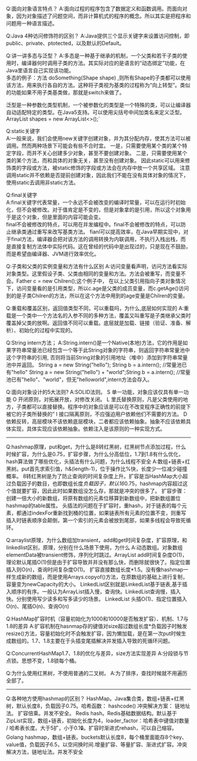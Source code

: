 
Q:面向对象语言特点？
A:面向过程的程序包含了数据定义和函数调用。而面向对象，因为对象描述了问题空间，而非计算机式的程序的概念。所以其实是把程序和问题用一种语言描述。

Q:Java 4种访问修饰符的区别？
A:Java提供三个显示关键字来设置访问控制，即public、private、ptotected，以及默认的Default。

Q:讲一讲多态与泛型？
A:多态是一种基于继承的机制，一个父类和若干子类的使用时，编译器何时调用子类的方法。其实际对应的是语言的“动态绑定”功能，在Java里语言自己实现该功能。  
多态的例子：方法 doSomething(Shape shape) ,则所有Shape的子类都可以使用该方法，用来执行各自的方法。这种将子类视为基类的过程称为“向上转型”。类似的功能如果不用子类基类做，那就是switch来做了。

泛型是一种参数化类型机制，一个被参数化的类型是一个特殊的类，可以让编译器自动适配特定的类型。在Java5支持。可以使用尖括号中间加类名来定义泛型。  
ArrayList<Shape> shapes = new ArrayList<>();`

Q:static关键字  
A:一般来说，我们会使用new关键字创建对象，并为其分配内存，使其方法可以被调用。然而两种场景下可能会有些不合时宜。
一是，只需要使用某个类的某个特定字段，而并不关心创建多少对象，甚至不要创建对象。
二是，只需要使用某个类的某个方法，而和具体的对象无关，甚至没有创建对象。
因此static可以用来修饰类的字段或方法，被static修饰的字段或方法会在内存中放一个共享区域。
注意调用static并不依赖是否提前创建对象，因此我们不能在没有具体对象的情况下，使用static去调用非static方法。

Q:final关键字  
A:final关键字代表常量，一个永远不会被改变的编译时常量，可以在运行时初始化，但不会被修改。对于值肯定是不变的，但是对象拿的是引用，所以这个对象用于是这个对象，但是里面的内容可能会变。  
final不会被修改的特点，可以用在并发编程中。final不会被修改的特点，可以防止继承类通过重写来改写基类方法。
fianl可以提高效率，在Java早期实现中，对于final方法，编译器会把对该方法的调用转换为内联调用，不执行入栈出栈，而是直接复制方法体中实际代码。这在曾经的代码中是出现过的，只是现在不鼓励，而是希望由编译器、JVM进行效率优化。

Q:子类和父类的实例变量和方法有什么区别
A:访问变量看声明，访问方法看实际对象类型。这里假设子类、父类由相同的变量和方法。方法会被重写，而变量不会。Father c = new Chilren();这个例子中，
在以上父类引用指向子类对象情况下，访问变量看的是引用类型，所以c.age是父类的成员变量，而c.getAge()访问到的是子类Chilren的方法，所以在这个方法中用到的age变量是Chilren的变量。

Q:重载和覆盖区别，返回值类型不同，可以重载吗，为什么,底层如何实现的
A:重载是一个类中一个方法名的入参不同的多种方法，覆盖又叫重写是子类继承父类时覆盖掉父类的放啊。返回值不同可以重载。底层就是加载、链接（验证、准备、解析）、初始化的过程中实现的。

Q:String intern方法；
A:String.intern()是一个Native(本地)方法，它的作用是如果字符串常量池已经包含一个等于此String对象的字符串，则返回字符串常量池中这个字符串的引用, 否则将当前String对象的引用地址（堆中）添加到字符串常量池中并返回。
String a = new String("hello"); String b = a.intern(); //常量池已有"hello"
String a = new String("hello") + "world";String b = a.intern(); //常量池已有"hello"、"world"，但无"helloworld",intern方法会存入。

Q:面向对象设计的5大法则?
A:SOLID法则。
S 单一功能，对象应该仅具有单一功能
O 开闭原则，对拓展开放，对修改关闭。
L 里氏替换原则，凡是父类使用的地方，子类都可以直接替换。程序中的对象应该是可以在不改变程序正确性的前提下被它的子类所替换的”
I 接口隔离原则，不应强迫用户依赖他们不需要的方法。
D 依赖反转，高层模块不该依赖底层模块，二者都应该依赖抽象。抽象不应该依赖具体实现，具体实现应该依赖抽象。依赖注入是该原则的一种实现方式。

---
Q:hashmap原理，put和get，为什么是8转红黑树，红黑树节点添加过程，什么时候扩容，为什么是0.75，扩容步骤，为什么分高低位，1.7到1.8有什么优化，hash算法做了哪些优化，头插法有什么问题，为什么线程不安全
A:数组+链表+红黑树。put首先求索引值，h&(length-1)，位于操作比%快，长度少一位减少碰撞概率。
8转红黑树是为了防止查询的时间复杂度上升。扩容是当HashMap大小超过负载因子的数目，也即数组长度*负载因子，默认16*0.75，hashmap内容超过这个值就要扩容，因此此时如果数组没怎么存，那就是冲突的很多了。
扩容步骤：创建一倍大小的新数组，将原有数组的元素位移算到新数组中，把新数组置位hashmap的table属性。
头插法的问题在于扩容时，重hash，对于链表的每个元素，都通过indexFor重新找到桶的位置，如果链表所有元素的位置不变，则重写插入时链表顺序会颠倒，第一个索引的元素会被放到尾部，如果多线程会导致死循环。

Q:arraylist原理，为什么数组加transient，add和get时间复杂度，扩容原理，和linkedlist区别，原理，分别在什么场景下使用，为什么
A:动态数组。对象数组elementData被transient修饰，序列化时跳过。ArrayList add时间复杂度O(1)，理论默认尾插O(1)但是由于扩容导致并并没有那么快，而删除就很快了。指定位置插入则O(n)，查询时间复杂度O(1)。
扩容直接数组长度*1.5。没有像hashmap一样生成新的数组，而是使用Arrays.copyof()方法，在原数组的基础上进行复制，容量变为newCapacity的大小。
LinkedList区别就是LinkedList基于链表,基于插入顺序的有序。一般认为ArrayList插入慢，查询快。LinkedList查询慢，插入快。分别使用写少读多和写多读少的场景。
LinkedList 头插O(1)、指定位置插入O(n)、尾插O(n)、查询O(n)

Q:HashMap扩容时机（容量初始化为1000和10000是否触发扩容）、机制、1.7与1.8的差异
A:扩容机制在hasnmap存的键值对size超过数组长度*负载因子时触发resize()方法，容量初始化时不会触发扩容，因为懒加载，是在第一次put时候生成数组的。1.7、1.8主要在于头插变尾插解决并发插入导致的死循环问题。

Q:ConcurrentHashMap1.7、1.8的优化与差异，size方法实现差异
A:分段锁与节点锁。思想不变，1.8锁每个桶。

Q:为什么使用红黑树，不使用普通的二叉树。
A:为了排序，查找时候就不用遍历全部了。

---
Q:各种地方使用hashmap的区别？
HashMap。Java集合类，数组+链表+红黑树，默认长度8，负载因子0.75。哈希函数： hashcode()  冲突解决方案： 链地址法。 扩容倍乘。并发不安全。 
Redis hash。Redis基础数据结构。默认基于ZipList实现，数组+链表，初始化长度为4，loader_factor：哈希表中键值对数量 / 哈希表长度。大于5扩，小于0.1🔒。扩容时渐进式rehash，可以自己缩容。
Golang hashmap，数组+链表。buckets默认长度8，每个桶里面能存8个key、value值，负载因子6.5，以空间换时间.增量扩容、等量扩容、渐进式扩容。冲突解决方法，链地址法。并发不安全



